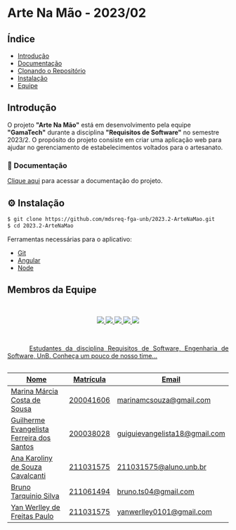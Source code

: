 # Arte Na Mão - 2023/02


##  Índice 

* [Introdução](#Introdução)
* [Documentação](#Documentação)
* [Clonando o Repositório](#Clonando-o-repositório)
* [Instalação](#Instalação)
* [Equipe](#Equipe)

## Introdução

O projeto **"Arte Na Mão"** está em desenvolvimento pela equipe **"GamaTech"** durante a disciplina **"Requisitos de Software"** no semestre 2023/2. O propósito do projeto consiste em criar uma aplicação web para ajudar no gerenciamento de estabelecimentos voltados para o artesanato. 


### 🤝 Documentação

[Clique aqui](https://mdsreq-fga-unb.github.io/2023.2-ArteNaMao/) para acessar a documentação do projeto. 


## ⚙️ Instalação
```bash
$ git clone https://github.com/mdsreq-fga-unb/2023.2-ArteNaMao.git
$ cd 2023.2-ArteNaMao
```

Ferramentas necessárias para o aplicativo:

* [Git](https://git-scm.com/)
* [Angular](https://angular.io/)
* [Node](https://nodejs.org/)


## <h2><span style="color: #F3910A;"></span> Membros da Equipe </h2>


<br/>
<p align="center">
     <a href="https://github.com/The-Boss-Nina"> <img src="https://user-images.githubusercontent.com/78980848/268765215-184fd9b7-1d4e-46b8-b891-3460da024389.png"</a>
     <a href="https://github.com/guinuto"> <img src="https://user-images.githubusercontent.com/78980848/268767567-f7c5bdd2-2680-4a8c-91c8-265cd29c29c0.jpg"</a>
    <a href="https://github.com/AnaKarolinyCavalcanti"> <img src="https://user-images.githubusercontent.com/78980848/268768459-b6444a7d-7030-4181-9f3a-c21e30ebf8aa.jpg"</a>
    <a href="https://github.com/brunotarquinio"> <img src="https://user-images.githubusercontent.com/78980848/268769921-c2550a6b-f406-4c04-b92d-522f6bfc4cba.jpg"</a>
     <a href="https://github.com/YanWerlley"> <img src="https://user-images.githubusercontent.com/78980848/268772682-338e37ae-33f2-4ad7-bb52-3e8496de2a53.jpg"</a>
</p>

<br/>

<p style="text-indent: 50px;text-align: justify;">Estudantes da disciplina Requisitos de Software, Engenharia de Software, UnB. Conheça um pouco de nosso time...</p>

<div style="-webkit-display: flex;
       display: flex;
       -webkit-align-items: center;
       align-items: center;
       -webkit-justify-content: center;
       justify-content: center;">

<table>
<thead>
<tr>
<th>Nome</th>
<th>Matrícula</th>
<th>Email</th>
</tr>
</thead>
<tbody>
<tr>
<td><a href="https://github.com/The-Boss-Nina">Marina Márcia Costa de Sousa</a></td>
<td>200041606</td>
<td>marinamcsouza@gmail.com</td>
</tr>
<tr>
<td><a href="https://github.com/guinuto">Guilherme Evangelista Ferreira dos Santos</a></td>
<td>200038028</td>
<td>guiguievangelista18@gmail.com</td>
</tr>
<tr>
<td><a href="https://github.com/AnaKarolinyCavalcanti">Ana Karoliny de Souza Cavalcanti</a></td>
<td>211031575</td>
<td>211031575@aluno.unb.br</td>
</tr>
<tr>
<td><a href="https://github.com/brunotarquinio">Bruno Tarquinio Silva</a></td>
<td>211061494</td>
<td>bruno.ts04@gmail.com</td>
</tr>
<tr>
<td><a href="https://github.com/YanWerlley">Yan Werlley de Freitas Paulo</a></td>
<td>211031575</td>
<td>yanwerlley0101@gmail.com</td>
</tr>
</tbody>
</table>
</div>
